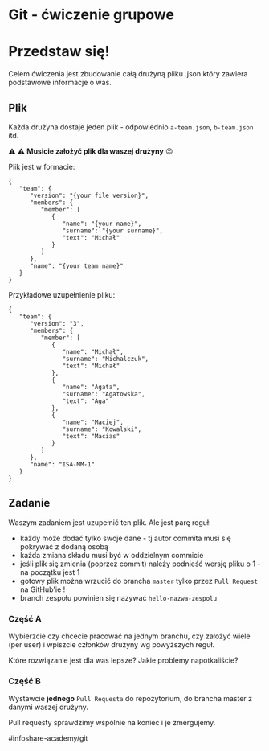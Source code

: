 # Git - ćwiczenie grupowe
# Przedstaw się!
Celem ćwiczenia jest zbudowanie całą drużyną pliku .json który zawiera podstawowe informacje o was.

## Plik
Każda drużyna dostaje jeden plik - odpowiednio `a-team.json`, `b-team.json` itd.

:warning: :warning:	 **Musicie założyć plik dla waszej drużyny** :wink:

Plik jest w formacie:
```
{
   "team": {
      "version": "{your file version}",
      "members": {
         "member": [
            {
               "name": "{your name}",
               "surname": "{your surname}",
               "text": "Michał"
            }
         ]
      },
      "name": "{your team name}"
   }
}
```

Przykładowe uzupełnienie pliku:
```
{
   "team": {
      "version": "3",
      "members": {
         "member": [
            {
               "name": "Michał",
               "surname": "Michalczuk",
               "text": "Michał"
            },
            {
               "name": "Agata",
               "surname": "Agatowska",
               "text": "Aga"
            },
            {
               "name": "Maciej",
               "surname": "Kowalski",
               "text": "Macias"
            }
         ]
      },
      "name": "ISA-MM-1"
   }
}

```

## Zadanie
Waszym zadaniem jest uzupełnić ten plik. Ale jest parę reguł:
* każdy może dodać tylko swoje dane - tj autor commita musi się pokrywać z dodaną osobą
* każda zmiana składu musi być w oddzielnym commicie
* jeśli plik się zmienia (poprzez commit) należy podnieść wersję pliku o 1 - na początku jest 1
* gotowy plik można wrzucić do brancha `master` tylko przez `Pull Request` na GitHub'ie !
* branch zespołu powinien się nazywać `hello-nazwa-zespolu`

### Część A
Wybierzcie czy chcecie pracować na jednym branchu, czy założyć wiele (per user) i wpiszcie członków drużyny wg powyższych reguł.

Które rozwiązanie jest dla was lepsze? Jakie problemy napotkaliście?

### Część B
Wystawcie **jednego** `Pull Requesta` do repozytorium, do brancha master z danymi waszej drużyny.

Pull requesty sprawdzimy wspólnie na koniec i je zmergujemy.

#infoshare-academy/git